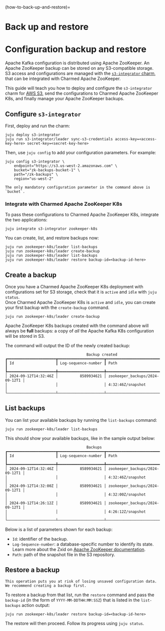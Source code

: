 (how-to-back-up-and-restore)=
# Back up and restore

# Configuration backup and restore

Apache Kafka configuration is distributed using Apache ZooKeeper.
An Apache ZooKeeper backup can be stored on any S3-compatible storage.
S3 access and configurations are managed with the [`s3-integrator` charm](https://charmhub.io/s3-integrator), that can be integrated with Charmed Apache ZooKeeper.

This guide will teach you how to deploy and configure the `s3-integrator` charm for [AWS S3](https://aws.amazon.com/s3/), send the configurations to Charmed Apache ZooKeeper K8s, and finally manage your Apache ZooKeeper backups.

## Configure `s3-integrator`

First, deploy and run the charm:

```shell
juju deploy s3-integrator
juju run s3-integrator/leader sync-s3-credentials access-key=<access-key-here> secret-key=<secret-key-here>
```

Then, use `juju config` to add your configuration parameters. For example:

```shell
juju config s3-integrator \
    endpoint="https://s3.us-west-2.amazonaws.com" \
    bucket="zk-backups-bucket-1" \
    path="/zk-backups" \
    region="us-west-2"
```

```{note}
The only mandatory configuration parameter in the command above is `bucket`.
```

### Integrate with Charmed Apache ZooKeeper K8s

To pass these configurations to Charmed Apache ZooKeeper K8s, integrate the two applications:

```shell
juju integrate s3-integrator zookeeper-k8s
```

You can create, list, and restore backups now:

```shell
juju run zookeeper-k8s/leader list-backups
juju run zookeeper-k8s/leader create-backup
juju run zookeeper-k8s/leader list-backups
juju run zookeeper-k8s/leader restore backup-id=<backup-id-here>
```

## Create a backup

Once you have a Charmed Apache ZooKeeper K8s deployment with configurations set for S3 storage, check that it is `active` and `idle` with `juju status`.\
Once Charmed Apache ZooKeeper K8s is `active` and `idle`, you can create your first backup with the `create-backup` command.

```shell
juju run zookeeper-k8s/leader create-backup
```

Apache ZooKeeper K8s backups created with the command above will always be **full** backups: a copy of *all* the Apache Kafka K8s configuration will be stored in S3.

The command will output the ID of the newly created backup:


```
                                     Backup created
┏━━━━━━━━━━━━━━━━━━━━━━┳━━━━━━━━━━━━━━━━━━━━━┳━━━━━━━━━━━━━━━━━━━━━━━━━━━━━━━━┓
┃ Id                   ┃ Log-sequence-number ┃ Path                           ┃
┡━━━━━━━━━━━━━━━━━━━━━━╇━━━━━━━━━━━━━━━━━━━━━╇━━━━━━━━━━━━━━━━━━━━━━━━━━━━━━━━┩
│ 2024-09-12T14:32:46Z │          8589934621 │ zookeeper_backups/2024-09-12T1 │
│                      │                     │ 4:32:46Z/snapshot              │
└──────────────────────┴─────────────────────┴────────────────────────────────┘
```

## List backups

You can list your available backups by running the `list-backups` command:

```shell
juju run zookeeper-k8s/leader list-backups
```

This should show your available backups, like in the sample output below:

```
                                     Backups
┏━━━━━━━━━━━━━━━━━━━━━━┳━━━━━━━━━━━━━━━━━━━━━┳━━━━━━━━━━━━━━━━━━━━━━━━━━━━━━━━┓
┃ Id                   ┃ Log-sequence-number ┃ Path                           ┃
┡━━━━━━━━━━━━━━━━━━━━━━╇━━━━━━━━━━━━━━━━━━━━━╇━━━━━━━━━━━━━━━━━━━━━━━━━━━━━━━━┩
│ 2024-09-12T14:32:46Z │          8589934621 │ zookeeper_backups/2024-09-12T1 │
│                      │                     │ 4:32:46Z/snapshot              │
│ 2024-09-12T14:32:00Z │          8589934621 │ zookeeper_backups/2024-09-12T1 │
│                      │                     │ 4:32:00Z/snapshot              │
│ 2024-09-12T14:26:12Z │          8589934621 │ zookeeper_backups/2024-09-12T1 │
│                      │                     │ 4:26:12Z/snapshot              │
└──────────────────────┴─────────────────────┴────────────────────────────────┘
```

Below is a list of parameters shown for each backup:

- `Id`: identifier of the backup.
- `Log-Sequence-number`: a database-specific number to identify its state. Learn more about the Zxid on [Apache ZooKeeper documentation](https://zookeeper.apache.org/doc/r3.9.2/zookeeperProgrammers.html#sc_timeInZk).
- `Path`:  path of the snapshot file in the S3 repository.

## Restore a backup

```{note}
This operation puts you at risk of losing unsaved configuration data.
We recommend creating a backup first.
```

To restore a backup from that list, run the `restore` command and pass the `backup-id` (in the form of `YYYY-MM-DDTHH:MM:SSZ`) that is listed in the `list-backups` action output:

```shell
juju run zookeeper-k8s/leader restore backup-id=<backup-id-here>
```

The restore will then proceed. Follow its progress using `juju status`.

